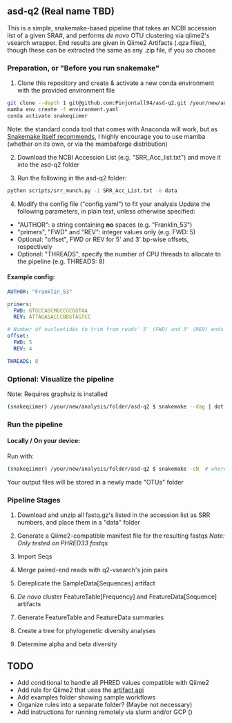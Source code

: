 ## asd-q2 (Real name TBD)

This is a simple, snakemake-based pipeline that takes an NCBI accession list of 
a given SRA#, and performs <i>de novo</i> OTU clustering via qiime2's vsearch
wrapper. End results are given in Qiime2 Artifacts (.qza files), though these 
can be extracted the same as any .zip file, if you so choose

### Preparation, or "Before you run snakemake"

1. Clone this repository and create & activate a new conda environment with the 
provided environment file
``` sh
git clone --depth 1 git@github.com:Pinjontall94/asd-q2.git /your/new/analysis/folder
mamba env create -f environment.yaml 
conda activate snakeqiimer
```
Note: the standard conda tool that comes with Anaconda will work, but as 
[Snakemake itself recommends](https://snakemake.readthedocs.io/en/stable/getting_started/installation.html#installation-via-conda-mamba), I highly encourage you to use mamba (whether on its own, or via the
mambaforge distribution)

2. Download the NCBI Accession List (e.g. "SRR_Acc_list.txt") and move it into 
the asd-q2 folder

3. Run the following in the asd-q2 folder: 
```sh
python scripts/srr_munch.py -i SRR_Acc_List.txt -o data
```

4. Modify the config file ("config.yaml") to fit your analysis
Update the following parameters, in plain text, unless otherwise specified:
* "AUTHOR": a string containing <b>no</b> spaces (e.g. "Franklin_53")
* "primers", "FWD" and "REV": integer values only (e.g. FWD: 5)
* Optional: "offset", FWD or REV for 5' and 3' bp-wise offsets, respectively
* Optional: "THREADS", specify the number of CPU threads to allocate to the 
pipeline (e.g. THREADS: 8)

#### Example config:

``` yaml
AUTHOR: "Franklin_53"

primers:
  FWD: GTGCCAGCMGCCGCGGTAA
  REV: ATTAGASACCCBDGTAGTCC

# Number of nucleotides to trim from reads' 5' (FWD) and 3' (REV) ends
offset:
  FWD: 5
  REV: 4

THREADS: 8
```

### Optional: Visualize the pipeline

Note: Requires graphviz is installed 

``` sh
(snakeqiimer) /your/new/analysis/folder/asd-q2 $ snakemake --dag | dot -Tsvg > dag.svg
```

### Run the pipeline 

#### Locally / On your device:
Run with:

``` sh
(snakeqiimer) /your/new/analysis/folder/asd-q2 $ snakemake -cN  # where N = number of cores
```

Your output files will be stored in a newly made "OTUs" folder

### Pipeline Stages 
1. Download and unzip all fastq.gz's listed in the accession list as SRR numbers,
and place them in a "data" folder 

2. Generate a Qiime2-compatible manifest file for the resulting fastqs
<i>Note: Only tested on PHRED33 fastqs</i>

3. Import Seqs

4. Merge paired-end reads with q2-vsearch's join pairs

5. Dereplicate the SampleData[Sequences] artifact

6. <i>De novo </i> cluster FeatureTable[Frequency] and FeatureData[Sequence] 
artifacts

7. Generate FeatureTable and FeatureData summaries

8. Create a tree for phylogenetic diversity analyses

9. Determine alpha and beta diversity

## TODO

* Add conditional to handle all PHRED values compatible with Qiime2
* Add rule for Qiime2 that uses the [artifact api](https://docs.qiime2.org/2021.8/interfaces/artifact-api/)
* Add examples folder showing sample workflows
* Organize rules into a separate folder? (Maybe not necessary)
* Add instructions for running remotely via slurm and/or GCP ()
